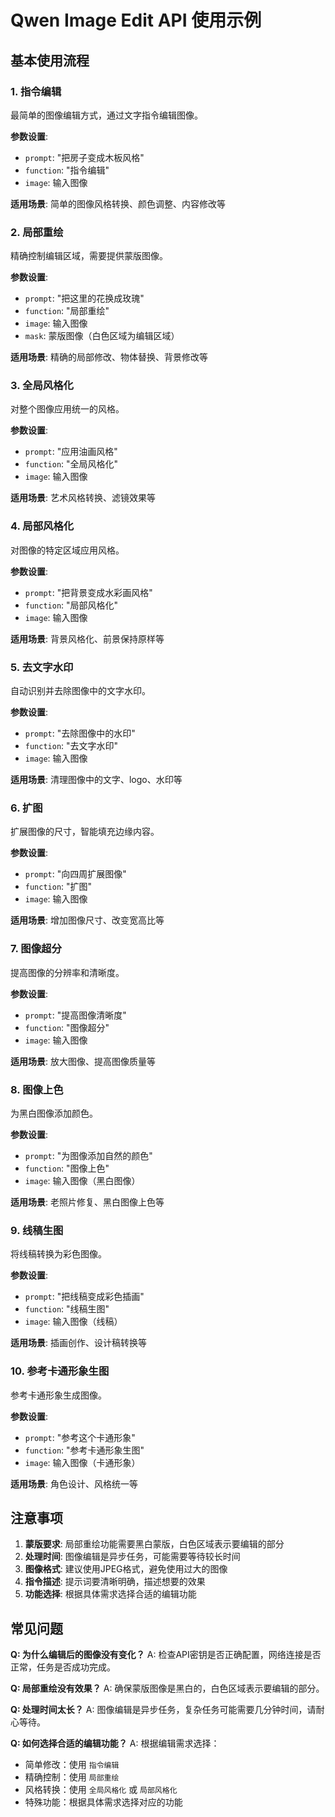 # Qwen Image Edit API 使用示例

## 基本使用流程

### 1. 指令编辑
最简单的图像编辑方式，通过文字指令编辑图像。

**参数设置**:
- `prompt`: "把房子变成木板风格"
- `function`: "指令编辑"
- `image`: 输入图像

**适用场景**: 简单的图像风格转换、颜色调整、内容修改等

### 2. 局部重绘
精确控制编辑区域，需要提供蒙版图像。

**参数设置**:
- `prompt`: "把这里的花换成玫瑰"
- `function`: "局部重绘"
- `image`: 输入图像
- `mask`: 蒙版图像（白色区域为编辑区域）

**适用场景**: 精确的局部修改、物体替换、背景修改等

### 3. 全局风格化
对整个图像应用统一的风格。

**参数设置**:
- `prompt`: "应用油画风格"
- `function`: "全局风格化"
- `image`: 输入图像

**适用场景**: 艺术风格转换、滤镜效果等

### 4. 局部风格化
对图像的特定区域应用风格。

**参数设置**:
- `prompt`: "把背景变成水彩画风格"
- `function`: "局部风格化"
- `image`: 输入图像

**适用场景**: 背景风格化、前景保持原样等

### 5. 去文字水印
自动识别并去除图像中的文字水印。

**参数设置**:
- `prompt`: "去除图像中的水印"
- `function`: "去文字水印"
- `image`: 输入图像

**适用场景**: 清理图像中的文字、logo、水印等

### 6. 扩图
扩展图像的尺寸，智能填充边缘内容。

**参数设置**:
- `prompt`: "向四周扩展图像"
- `function`: "扩图"
- `image`: 输入图像

**适用场景**: 增加图像尺寸、改变宽高比等

### 7. 图像超分
提高图像的分辨率和清晰度。

**参数设置**:
- `prompt`: "提高图像清晰度"
- `function`: "图像超分"
- `image`: 输入图像

**适用场景**: 放大图像、提高图像质量等

### 8. 图像上色
为黑白图像添加颜色。

**参数设置**:
- `prompt`: "为图像添加自然的颜色"
- `function`: "图像上色"
- `image`: 输入图像（黑白图像）

**适用场景**: 老照片修复、黑白图像上色等

### 9. 线稿生图
将线稿转换为彩色图像。

**参数设置**:
- `prompt`: "把线稿变成彩色插画"
- `function`: "线稿生图"
- `image`: 输入图像（线稿）

**适用场景**: 插画创作、设计稿转换等

### 10. 参考卡通形象生图
参考卡通形象生成图像。

**参数设置**:
- `prompt`: "参考这个卡通形象"
- `function`: "参考卡通形象生图"
- `image`: 输入图像（卡通形象）

**适用场景**: 角色设计、风格统一等

## 注意事项

1. **蒙版要求**: 局部重绘功能需要黑白蒙版，白色区域表示要编辑的部分
2. **处理时间**: 图像编辑是异步任务，可能需要等待较长时间
3. **图像格式**: 建议使用JPEG格式，避免使用过大的图像
4. **指令描述**: 提示词要清晰明确，描述想要的效果
5. **功能选择**: 根据具体需求选择合适的编辑功能

## 常见问题

**Q: 为什么编辑后的图像没有变化？**
A: 检查API密钥是否正确配置，网络连接是否正常，任务是否成功完成。

**Q: 局部重绘没有效果？**
A: 确保蒙版图像是黑白的，白色区域表示要编辑的部分。

**Q: 处理时间太长？**
A: 图像编辑是异步任务，复杂任务可能需要几分钟时间，请耐心等待。

**Q: 如何选择合适的编辑功能？**
A: 根据编辑需求选择：
- 简单修改：使用 `指令编辑`
- 精确控制：使用 `局部重绘`
- 风格转换：使用 `全局风格化` 或 `局部风格化`
- 特殊功能：根据具体需求选择对应的功能 